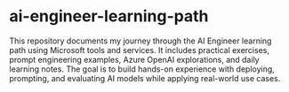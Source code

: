 # ai-engineer-learning-path

This repository documents my journey through the AI Engineer learning path using Microsoft tools and services. It includes practical exercises, prompt engineering examples, Azure OpenAI explorations, and daily learning notes. The goal is to build hands-on experience with deploying, prompting, and evaluating AI models while applying real-world use cases.

